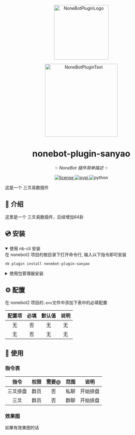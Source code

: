 <div align="center">
  <a href="https://v2.nonebot.dev/store"><img src="resources/nbp_logo.png" width="180" height="180" alt="NoneBotPluginLogo"></a>
  <br>
  <p><img src="resources/NoneBotPlugin.svg" width="240" alt="NoneBotPluginText"></p>
</div>

<div align="center">

# nonebot-plugin-sanyao

_✨ NoneBot 插件简单描述 ✨_


<a href="./LICENSE">
    <img src="https://img.shields.io/github/license/owner/nonebot-plugin-template.svg" alt="license">
</a>
<a href="https://pypi.python.org/pypi/nonebot-plugin-sanyao">
    <img src="https://img.shields.io/pypi/v/nonebot-plugin-sanyao.svg" alt="pypi">
</a>
<img src="https://img.shields.io/badge/python-3.8+-blue.svg" alt="python">

</div>

这是一个 三爻易数插件

## 📖 介绍

这里是一个 三爻易数插件，后续增加64卦

## 💿 安装

<details open>
<summary>使用 nb-cli 安装</summary>
在 nonebot2 项目的根目录下打开命令行, 输入以下指令即可安装

    nb plugin install nonebot-plugin-sanyao

</details>

<details>
<summary>使用包管理器安装</summary>
在 nonebot2 项目的插件目录下, 打开命令行, 根据你使用的包管理器, 输入相应的安装命令

<details>
<summary>pip</summary>

    pip install nonebot-plugin-sanyao
</details>
<details>
<summary>pdm</summary>

    pdm add nonebot-plugin-sanyao
</details>
<details>
<summary>poetry</summary>

    poetry add nonebot-plugin-sanyao
</details>
<details>
<summary>conda</summary>

    conda install nonebot-plugin-sanyao
</details>

打开 nonebot2 项目根目录下的 `pyproject.toml` 文件, 在 `[tool.nonebot]` 部分追加写入

    plugins = ["nonebot_plugin_template"]

</details>

## ⚙️ 配置

在 nonebot2 项目的`.env`文件中添加下表中的必填配置

| 配置项 | 必填 | 默认值 | 说明 |
|:---:|:--:|:---:|:--:|
|  无  | 否  |  无  | 无  |
|  无  | 否  |  无  | 无  |

## 🎉 使用
### 指令表
|  指令  | 权限 | 需要@ | 范围 |  说明  |
|:----:|:--:|:---:|:--:|:----:|
| 三爻排盘 | 群员 |  否  | 私聊 | 开始排盘 |
|  三爻  | 群员 |  否  | 群聊 | 开始排盘 |
### 效果图
如果有效果图的话
